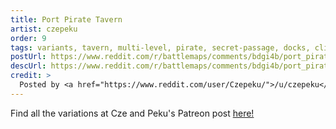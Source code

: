 ```yaml
---
title: Port Pirate Tavern
artist: czepeku
order: 9
tags: variants, tavern, multi-level, pirate, secret-passage, docks, cliffs, shore, ocean, paved-stone, infested, treasure, treasure-room, map-room, trap-door, secrets, buildings, large-building, below-ground, day, variant:above-ground, variant:multi-level, variant:night, variant:basement, variant:sewer, variant:blood, variant:glow, variant:haunted, variant:sunset, variant:giant-creature, variant:rain, artist:czepeku, variant-of:czepeku-port-pirate-tavern
postUrl: https://www.reddit.com/r/battlemaps/comments/bdgi4b/port_pirate_tavern_free_battlemap_36x27/
descUrl: https://www.reddit.com/r/battlemaps/comments/bdgi4b/port_pirate_tavern_free_battlemap_36x27/ekxwreo/
credit: >
  Posted by <a href="https://www.reddit.com/user/Czepeku/">/u/czepeku</a> to <a href="https://www.reddit.com/r/battlemaps/">/r/battlemaps</a> in Apr, 2019. <br/> Please support the artist on <a href="https://www.patreon.com/czepeku/posts">Patreon</a> and follow them on <a href="https://twitter.com/czepeku">Twitter</a>, <a href="https://www.artstation.com/czepeku">ArtStation</a>
---
```

Find all the variations at Cze and Peku's Patreon post <a href="https://www.patreon.com/posts/port-pirate-26110080" title="Port Pirate Tavern on Czepeku's Patreon">here!</a>